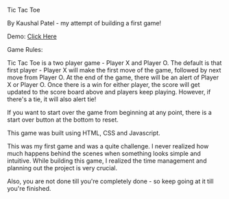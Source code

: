 Tic Tac Toe 

By Kaushal Patel - my attempt of building a first game!

Demo: [Click Here](https://kaushalpatel922.github.io/project-one)

Game Rules:

Tic Tac Toe is a two player game - Player X and Player O. The default is that first player - Player X will make the first move of the game, followed by next move from Player O. At the end of the game, there will be an alert of Player X or Player O. Once there is a win for either player, the score will get updated to the score board above and players keep playing.  However, if there's a tie, it will also alert tie!

If you want to start over the game from beginning at any point, there is a start over button at the bottom to reset.


This game was built using HTML, CSS and Javascript.

This was my first game and was a quite challenge. I never realized how much happens behind the scenes when something looks simple and intuitive. While building this game, I realized the time management and planning out the project is very crucial.

Also, you are not done till you're completely done - so keep going at it till you're finished.

